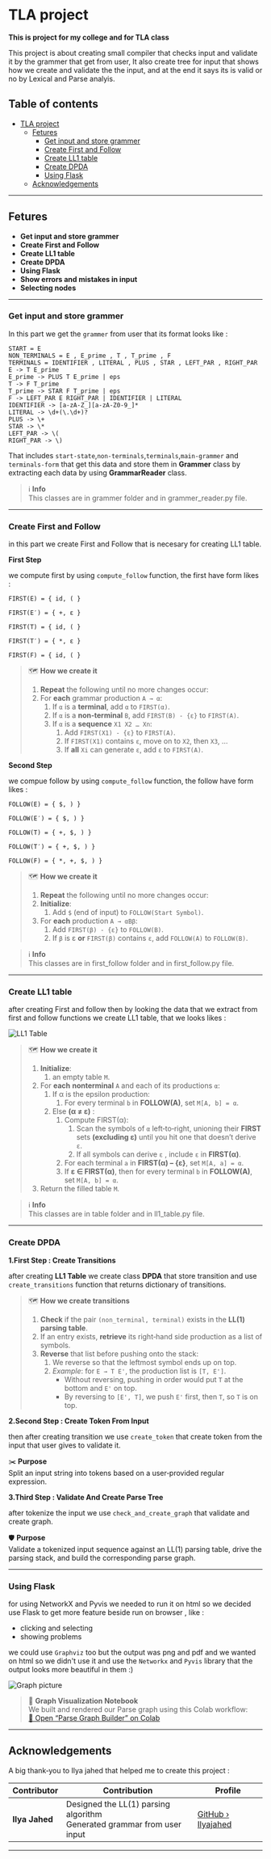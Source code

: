 # TLA project

**This is project for my college and for TLA class**

This project is about creating small compiler that checks input and validate it by the grammer that get from user,
It also create tree for input that shows how we create and validate the the input, and at the end it says its is valid or no
by Lexical and Parse analyis.


## Table of contents
- [TLA project](#tla-project)
    - [Fetures](#fetures)
        - [Get input and store grammer](#get-input-and-store-grammer)
        - [Create First and Follow](#create-first-and-follow)
        - [Create LL1 table](#create-ll1-table)
        - [Create DPDA](#create-dpda)
        - [Using Flask](#using-flask)
    - [Acknowledgements](#acknowledgements)


---

## Fetures

- **Get input and store grammer**
- **Create First and Follow**
- **Create LL1 table**
- **Create DPDA**
- **Using Flask**
- **Show errors and mistakes in input**
- **Selecting nodes**

---

### Get input and store grammer

In this part we get the `grammer` from user that its format looks like :
```text
START = E
NON_TERMINALS = E , E_prime , T , T_prime , F
TERMINALS = IDENTIFIER , LITERAL , PLUS , STAR , LEFT_PAR , RIGHT_PAR
E -> T E_prime
E_prime -> PLUS T E_prime | eps
T -> F T_prime
T_prime -> STAR F T_prime | eps
F -> LEFT_PAR E RIGHT_PAR | IDENTIFIER | LITERAL
IDENTIFIER -> [a-zA-Z_][a-zA-Z0-9_]*
LITERAL -> \d+(\.\d+)?
PLUS -> \+
STAR -> \*
LEFT_PAR -> \(
RIGHT_PAR -> \)
```
That includes `start-state`,`non-terminals`,`terminals`,`main-grammer` and `terminals-form` that get this data and
store them in **Grammer** class by extracting each data by using **GrammarReader** class.

> ℹ️ **Info**  
> This classes are in grammer folder and in grammer_reader.py file.

---

### Create First and Follow

in this part we create First and Follow that is necesary for creating LL1 table.

**First Step**

we compute first by using `compute_follow` function, the first have form likes :

```text
FIRST(E) = { id, ( }

FIRST(E′) = { +, ε }

FIRST(T) = { id, ( }

FIRST(T′) = { *, ε }

FIRST(F) = { id, ( }
```
> 🗺️ **How we create it**
>
> 1. **Repeat** the following until no more changes occur:
> 2. For **each** grammar production `A → α`:
>    1. If `α` is a **terminal**, add `α` to `FIRST(α)`.
>    2. If `α` is a **non‑terminal** `B`, add `FIRST(B) - {ε}` to `FIRST(A)`.
>    3. If `α` is a **sequence** `X1 X2 … Xn`:
>       1. Add `FIRST(X1) - {ε}` to `FIRST(A)`.
>       2. If `FIRST(X1)` contains `ε`, move on to `X2`, then `X3`, …  
>       3. If **all** `Xi` can generate `ε`, add `ε` to `FIRST(A)`.




**Second Step**

we compue follow by using `compute_follow` function, the follow have form likes :

```text
FOLLOW(E) = { $, ) }

FOLLOW(E′) = { $, ) }

FOLLOW(T) = { +, $, ) }

FOLLOW(T′) = { +, $, ) }

FOLLOW(F) = { *, +, $, ) }
```

> 🗺️ **How we create it**
>
> 1. **Repeat** the following until no more changes occur:
> 2. **Initialize**:
>    1. Add `$` (end of input) to `FOLLOW(Start Symbol)`.
> 3. For **each** production `A → αBβ`:
>    1. Add `FIRST(β) - {ε}` to `FOLLOW(B)`.
>    2. If `β` is ε **or** `FIRST(β)` contains `ε`, add `FOLLOW(A)` to `FOLLOW(B)`.


> ℹ️ **Info**  
> This classes are in first_follow folder and in first_follow.py file.

---

### Create LL1 table

after creating First and follow then by looking the data that we extract from first and follow functions we create 
LL1 table, that we looks likes :

![LL1 Table](LL1_table.PNG)  

> 🗺️ **How we create it**
>
> 1. **Initialize**:
>    1. an empty table `M`.
> 2. For **each** **nonterminal** `A` and each of its productions `α`:
>    1. If α is the epsilon production:
>        1. For every terminal `b` in **FOLLOW(A)**, set `M[A, b] = α`.
>    2. Else **(α ≠ ε)** :
>        1. Compute FIRST(α):
>           1. Scan the symbols of `α` left‑to‑right, unioning their **FIRST** sets **(excluding ε)** until you hit one that doesn’t derive `ε`.
>           2. If all symbols can derive `ε` , include `ε` in **FIRST(α)**.
>        2. For each terminal `a` in **FIRST(α) − {ε}**, set `M[A, a] = α`.
>        3. If **ε ∈ FIRST(α)**, then for every terminal `b` in **FOLLOW(A)**, set `M[A, b] = α`.
> 3. Return the filled table `M`.

> ℹ️ **Info**  
> This classes are in table folder and in ll1_table.py file.

---

### Create DPDA

**1.First Step : Create Transitions**

after creating **LL1 Table** we create class **DPDA** that store transition and use `create_transitions` function that returns dictionary of transitions.


> 🗺️ **How we create transitions**
>
> 1. **Check** if the pair `(non_terminal, terminal)` exists in the **LL(1) parsing table**.
> 2. If an entry exists, **retrieve** its right‑hand side production as a list of symbols.
> 3. **Reverse** that list before pushing onto the stack:
>    1. We reverse so that the leftmost symbol ends up on top.  
>    2. _Example_: for `E → T E'`, the production list is `[T, E']`.  
>       - Without reversing, pushing in order would put `T` at the bottom and `E'` on top.  
>       - By reversing to `[E', T]`, we push `E'` first, then `T`, so `T` is on top.

**2.Second Step : Create Token From Input**

then after creating transition we use `create_token` that create token from the input that user gives to validate it.

✂️ **Purpose**  
Split an input string into tokens based on a user‑provided regular expression.

**3.Third Step : Validate And Create Parse Tree**

after tokenize the input we use `check_and_create_graph` that validate and create graph.

🛡️ **Purpose**  
Validate a tokenized input sequence against an LL(1) parsing table, drive the parsing stack, and build the corresponding parse graph.

---

### Using Flask

for using NetworkX and Pyvis we needed to run it on html so we decided use Flask to get more feature beside run on browser , like :

- clicking and selecting
- showing problems

we could use `Graphviz` too but the output was png and pdf and we wanted on html so we didn't use it and use the `Networkx` and `Pyvis` library that the output looks
more beautiful in them :)

![Graph picture](Tree.PNG)  

> 🔗 **Graph Visualization Notebook**  
> We built and rendered our Parse graph using this Colab workflow:  
> [📝 Open “Parse Graph Builder” on Colab](https://colab.research.google.com/drive/1upm3eO935KQQIA-2Kffg2hGu8387UnXp#scrollTo=49SXPOHWBNqN)

---

## Acknowledgements

A big thank‑you to Ilya jahed that helped me to create this project :

| Contributor    | Contribution                                              | Profile                                       |
|----------------|-----------------------------------------------------------|-----------------------------------------------|
| **Ilya Jahed** | Designed the LL(1) parsing algorithm<br>Generated grammar from user input | [GitHub › Ilyajahed](https://github.com/Ilyajahed) |

---


